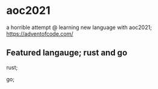 # aoc2021

a horrible attempt @ learning new language with aoc2021; https://adventofcode.com/

## Featured langauge; rust and go

rust;

go;
